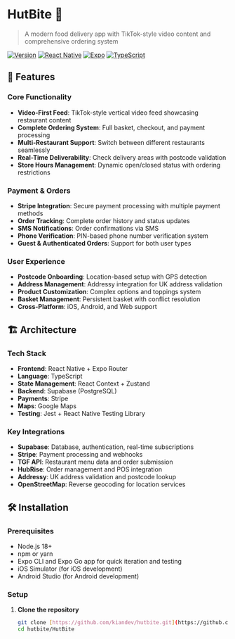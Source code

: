 # HutBite 🍕

> A modern food delivery app with TikTok-style video content and comprehensive ordering system

[![Version](https://img.shields.io/badge/version-1.3.0-blue.svg)](https://github.com/kiandev/hutbite)
[![React Native](https://img.shields.io/badge/React%20Native-0.81.4-blue.svg)](https://reactnative.dev/)
[![Expo](https://img.shields.io/badge/Expo-54.0.7-black.svg)](https://expo.dev/)
[![TypeScript](https://img.shields.io/badge/TypeScript-5.9.2-blue.svg)](https://www.typescriptlang.org/)

## 🚀 Features

### Core Functionality
- **Video-First Feed**: TikTok-style vertical video feed showcasing restaurant content
- **Complete Ordering System**: Full basket, checkout, and payment processing
- **Multi-Restaurant Support**: Switch between different restaurants seamlessly
- **Real-Time Deliverability**: Check delivery areas with postcode validation
- **Store Hours Management**: Dynamic open/closed status with ordering restrictions

### Payment & Orders
- **Stripe Integration**: Secure payment processing with multiple payment methods
- **Order Tracking**: Complete order history and status updates
- **SMS Notifications**: Order confirmations via SMS
- **Phone Verification**: PIN-based phone number verification system
- **Guest & Authenticated Orders**: Support for both user types

### User Experience
- **Postcode Onboarding**: Location-based setup with GPS detection
- **Address Management**: Addressy integration for UK address validation
- **Product Customization**: Complex options and toppings system
- **Basket Management**: Persistent basket with conflict resolution
- **Cross-Platform**: iOS, Android, and Web support

## 🏗️ Architecture

### Tech Stack
- **Frontend**: React Native + Expo Router
- **Language**: TypeScript
- **State Management**: React Context + Zustand
- **Backend**: Supabase (PostgreSQL)
- **Payments**: Stripe
- **Maps**: Google Maps
- **Testing**: Jest + React Native Testing Library

### Key Integrations
- **Supabase**: Database, authentication, real-time subscriptions
- **Stripe**: Payment processing and webhooks
- **TGF API**: Restaurant menu data and order submission
- **HubRise**: Order management and POS integration
- **Addressy**: UK address validation and postcode lookup
- **OpenStreetMap**: Reverse geocoding for location services

## 🛠️ Installation

### Prerequisites
- Node.js 18+
- npm or yarn
- Expo CLI and Expo Go app for quick iteration and testing
- iOS Simulator (for iOS development)
- Android Studio (for Android development)

### Setup

1. **Clone the repository**
   ```bash
   git clone [https://github.com/kiandev/hutbite.git](https://github.com/kiandev/hutbite.git)
   cd hutbite/HutBite
